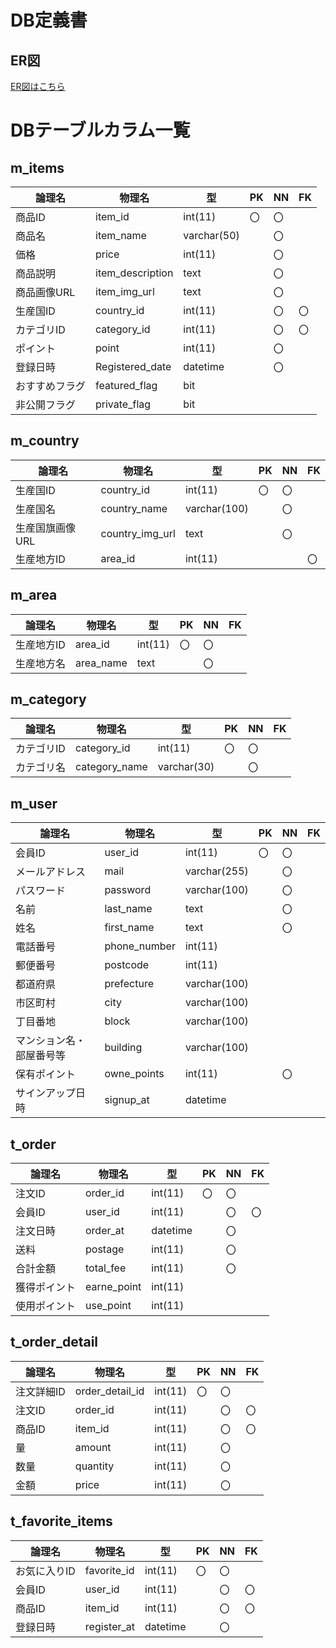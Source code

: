 # DB定義書
## ER図
[ER図はこちら](https://github.com/Aso2101122/coffeeEC/blob/main/06_DB%E8%A8%AD%E8%A8%88%E6%9B%B8/ER%E5%9B%B3.md)

# DBテーブルカラム一覧
## m_items

|論理名|物理名|型|PK|NN|FK|
|--|--|--|--|--|--|
|商品ID|item_id|int(11)|〇|〇||
|商品名|item_name|varchar(50)||〇||
|価格|price|int(11)||〇||
|商品説明|item_description|text||〇|||
|商品画像URL|item_img_url|text||〇||
|生産国ID|country_id|int(11)||〇|〇|
|カテゴリID|category_id|int(11)||〇|〇|
|ポイント|point|int(11)||〇||
|登録日時|Registered_date|datetime||〇||
|おすすめフラグ|featured_flag|bit||||
|非公開フラグ|private_flag|bit|||

## m_country

|論理名|物理名|型|PK|NN|FK|
|--|--|--|--|--|--|
|生産国ID|country_id|int(11)|〇|〇||
|生産国名|country_name|varchar(100)||〇||
|生産国旗画像URL|country_img_url|text||〇||
|生産地方ID|area_id|int(11)|||〇|〇|

## m_area

|論理名|物理名|型|PK|NN|FK|
|--|--|--|--|--|--|
|生産地方ID|area_id|int(11)|〇|〇||
|生産地方名|area_name|text||〇||

## m_category

|論理名|物理名|型|PK|NN|FK|
|--|--|--|--|--|--|
|カテゴリID|category_id|int(11)|〇|〇||
|カテゴリ名|category_name|varchar(30)||〇||

## m_user

|論理名|物理名|型|PK|NN|FK|
|--|--|--|--|--|--|
|会員ID|user_id|int(11)|〇|〇||
|メールアドレス|mail|varchar(255)||〇||
|パスワード|password|varchar(100)||〇||
|名前|last_name|text||〇||
|姓名|first_name|text||〇||
|電話番号|phone_number|int(11)||||
|郵便番号|postcode|int(11)||||
|都道府県|prefecture|varchar(100)||||
|市区町村|city|varchar(100)||||
|丁目番地|block|varchar(100)||||
|マンション名・部屋番号等|building|varchar(100)|||||
|保有ポイント|owne_points|int(11)||〇||
|サインアップ日時|signup_at|datetime|||||

## t_order

|論理名|物理名|型|PK|NN|FK|
|--|--|--|--|--|--|
|注文ID|order_id|int(11)|〇|〇||
|会員ID|user_id|int(11)||〇|〇|
|注文日時|order_at|datetime||〇||
|送料|postage|int(11)||〇||
|合計金額|total_fee|int(11)||〇||
|獲得ポイント|earne_point|int(11)||||
|使用ポイント|use_point|int(11)||||

## t_order_detail

|論理名|物理名|型|PK|NN|FK|
|--|--|--|--|--|--|
|注文詳細ID|order_detail_id|int(11)|〇|〇||
|注文ID|order_id|int(11)||〇|〇|
|商品ID|item_id|int(11)||〇|〇|
|量|amount|int(11)||〇||
|数量|quantity|int(11)||〇||
|金額|price|int(11)||〇||

## t_favorite_items

|論理名|物理名|型|PK|NN|FK|
|--|--|--|--|--|--|
|お気に入りID|favorite_id|int(11)|〇|〇||
|会員ID|user_id|int(11)||〇|〇|
|商品ID|item_id|int(11)||〇|〇|
|登録日時|register_at|datetime||〇||
